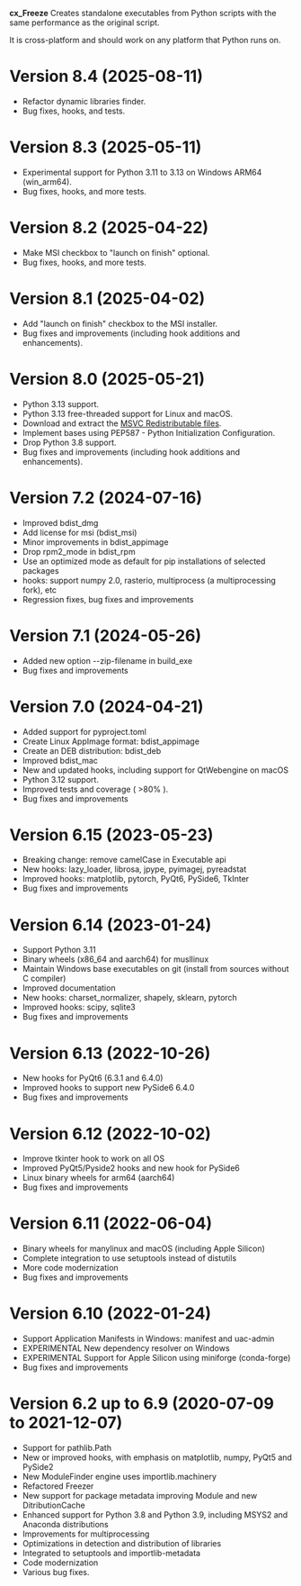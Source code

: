 **cx_Freeze** Creates standalone executables from Python scripts with the same performance
as the original script.

It is cross-platform and should work on any platform that Python runs on.

# Version 8.4 (2025-08-11)

- Refactor dynamic libraries finder.
- Bug fixes, hooks, and tests.

# Version 8.3 (2025-05-11)

- Experimental support for Python 3.11 to 3.13 on Windows ARM64 (win_arm64).
- Bug fixes, hooks, and more tests.

# Version 8.2 (2025-04-22)

- Make MSI checkbox to "launch on finish" optional.
- Bug fixes, hooks, and more tests.

# Version 8.1 (2025-04-02)

- Add "launch on finish" checkbox to the MSI installer.
- Bug fixes and improvements (including hook additions and enhancements).

# Version 8.0 (2025-05-21)

- Python 3.13 support.
- Python 3.13 free-threaded support for Linux and macOS.
- Download and extract the [MSVC Redistributable files](https://cx-freeze.readthedocs.io/en/stable/faq.html#microsoft-visual-c-redistributable-package).
- Implement bases using PEP587 - Python Initialization Configuration.
- Drop Python 3.8 support.
- Bug fixes and improvements (including hook additions and enhancements).

# Version 7.2 (2024-07-16)

- Improved bdist_dmg
- Add license for msi (bdist_msi)
- Minor improvements in bdist_appimage
- Drop rpm2_mode in bdist_rpm
- Use an optimized mode as default for pip installations of selected packages
- hooks: support numpy 2.0, rasterio, multiprocess (a multiprocessing fork), etc
- Regression fixes, bug fixes and improvements

# Version 7.1 (2024-05-26)

- Added new option --zip-filename in build_exe
- Bug fixes and improvements

# Version 7.0 (2024-04-21)

- Added support for pyproject.toml
- Create Linux AppImage format: bdist_appimage
- Create an DEB distribution: bdist_deb
- Improved bdist_mac
- New and updated hooks, including support for QtWebengine on macOS
- Python 3.12 support.
- Improved tests and coverage ( >80% ).
- Bug fixes and improvements

# Version 6.15 (2023-05-23)

- Breaking change: remove camelCase in Executable api
- New hooks: lazy_loader, librosa, jpype, pyimagej, pyreadstat
- Improved hooks: matplotlib, pytorch, PyQt6, PySide6, TkInter
- Bug fixes and improvements

# Version 6.14 (2023-01-24)

- Support Python 3.11
- Binary wheels (x86_64 and aarch64) for musllinux
- Maintain Windows base executables on git (install from sources without C compiler)
- Improved documentation
- New hooks: charset_normalizer, shapely, sklearn, pytorch
- Improved hooks: scipy, sqlite3
- Bug fixes and improvements

# Version 6.13 (2022-10-26)

- New hooks for PyQt6 (6.3.1 and 6.4.0)
- Improved hooks to support new PySide6 6.4.0
- Bug fixes and improvements

# Version 6.12 (2022-10-02)

- Improve tkinter hook to work on all OS
- Improved PyQt5/Pyside2 hooks and new hook for PySide6
- Linux binary wheels for arm64 (aarch64)
- Bug fixes and improvements

# Version 6.11 (2022-06-04)

- Binary wheels for manylinux and macOS (including Apple Silicon)
- Complete integration to use setuptools instead of distutils
- More code modernization
- Bug fixes and improvements

# Version 6.10 (2022-01-24)

- Support Application Manifests in Windows: manifest and uac-admin
- EXPERIMENTAL New dependency resolver on Windows
- EXPERIMENTAL Support for Apple Silicon using miniforge (conda-forge)
- Bug fixes and improvements

# Version 6.2 up to 6.9 (2020-07-09 to 2021-12-07)

- Support for pathlib.Path
- New or improved hooks, with emphasis on matplotlib, numpy, PyQt5 and PySide2
- New ModuleFinder engine uses importlib.machinery
- Refactored Freezer
- New support for package metadata improving Module and new DitributionCache
- Enhanced support for Python 3.8 and Python 3.9, including MSYS2 and Anaconda distributions
- Improvements for multiprocessing
- Optimizations in detection and distribution of libraries
- Integrated to setuptools and importlib-metadata
- Code modernization
- Various bug fixes.
